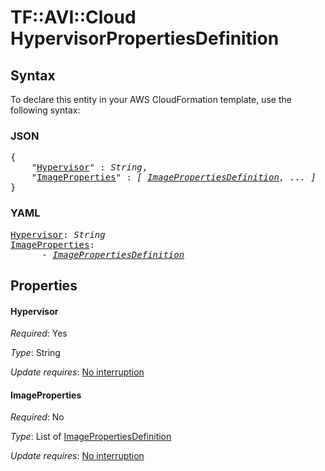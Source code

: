 # TF::AVI::Cloud HypervisorPropertiesDefinition

## Syntax

To declare this entity in your AWS CloudFormation template, use the following syntax:

### JSON

<pre>
{
    "<a href="#hypervisor" title="Hypervisor">Hypervisor</a>" : <i>String</i>,
    "<a href="#imageproperties" title="ImageProperties">ImageProperties</a>" : <i>[ <a href="imagepropertiesdefinition.md">ImagePropertiesDefinition</a>, ... ]</i>
}
</pre>

### YAML

<pre>
<a href="#hypervisor" title="Hypervisor">Hypervisor</a>: <i>String</i>
<a href="#imageproperties" title="ImageProperties">ImageProperties</a>: <i>
      - <a href="imagepropertiesdefinition.md">ImagePropertiesDefinition</a></i>
</pre>

## Properties

#### Hypervisor

_Required_: Yes

_Type_: String

_Update requires_: [No interruption](https://docs.aws.amazon.com/AWSCloudFormation/latest/UserGuide/using-cfn-updating-stacks-update-behaviors.html#update-no-interrupt)

#### ImageProperties

_Required_: No

_Type_: List of <a href="imagepropertiesdefinition.md">ImagePropertiesDefinition</a>

_Update requires_: [No interruption](https://docs.aws.amazon.com/AWSCloudFormation/latest/UserGuide/using-cfn-updating-stacks-update-behaviors.html#update-no-interrupt)

